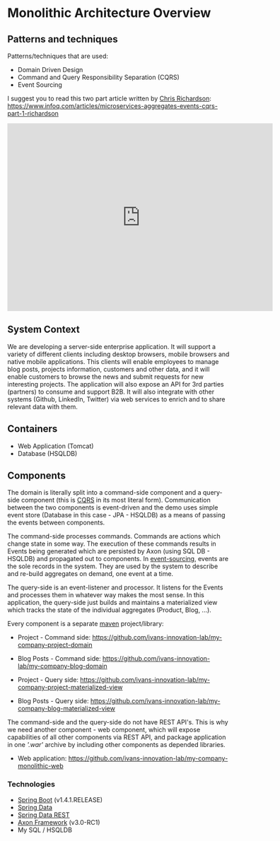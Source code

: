 # Monolithic Architecture Overview

## Patterns and techniques

Patterns/techniques that are used:

- Domain Driven Design
- Command and Query Responsibility Separation (CQRS)
- Event Sourcing

I suggest you to read this two part article written by [Chris Richardson](https://www.infoq.com/profile/Chris-Richardson): https://www.infoq.com/articles/microservices-aggregates-events-cqrs-part-1-richardson

<iframe src="https://structurizr.com/embed/22311?diagram=Context&diagramSelector=false" width="600" height="425" marginwidth="0" marginheight="0" frameborder="0" scrolling="no" allowfullscreen="true"></iframe>

## System Context

We are developing a server-side enterprise application. It will support a variety of different clients including desktop browsers, mobile browsers and native mobile applications. This clients will enable employees to manage blog posts, projects information, customers and other data, and it will enable customers to browse the news and submit requests for new interesting projects. The application will also expose an API for 3rd parties (partners) to consume and support B2B. It will also integrate with other systems (Github, LinkedIn, Twitter) via web services to enrich and to share relevant data with them.

## Containers

- Web Application (Tomcat)
- Database (HSQLDB)

## Components

The domain is literally split into a command-side component and a query-side component (this is [CQRS](http://microservices.io/patterns/data/cqrs.html) in its most literal form).
Communication between the two components is event-driven and the demo uses simple event store (Database in this case - JPA - HSQLDB) as a means of passing the events between components.

The command-side processes commands. Commands are actions which change state in some way. The execution of these commands results in Events being generated which are persisted by Axon (using SQL DB - HSQLDB) and propagated out to components. In [event-sourcing](http://microservices.io/patterns/data/event-sourcing.html), events are the sole records in the system. They are used by the system to describe and re-build aggregates on demand, one event at a time.

The query-side is an event-listener and processor. It listens for the Events and processes them in whatever way makes the most sense. In this application, the query-side just builds and maintains a materialized view which tracks the state of the individual aggregates (Product, Blog, ...).

Every component is a separate [maven](https://maven.apache.org/what-is-maven.html) project/library:

- Project - Command side: https://github.com/ivans-innovation-lab/my-company-project-domain
- Blog Posts - Command side: https://github.com/ivans-innovation-lab/my-company-blog-domain

- Project - Query side: https://github.com/ivans-innovation-lab/my-company-project-materialized-view

- Blog Posts - Query side: https://github.com/ivans-innovation-lab/my-company-blog-materialized-view


The command-side and the query-side do not have REST API's.
This is why we need another component - web component, which will expose capabilities of all other components via REST API, and package application in one _'.war'_ archive by including other components as depended libraries. 
- Web application: https://github.com/ivans-innovation-lab/my-company-monolithic-web 

### Technologies

- [Spring Boot](http://projects.spring.io/spring-boot/) (v1.4.1.RELEASE)
- [Spring Data](http://projects.spring.io/spring-data/)
- [Spring Data REST](http://projects.spring.io/spring-data-rest/)
- [Axon Framework](http://www.axonframework.org/) (v3.0-RC1)
- My SQL / HSQLDB


